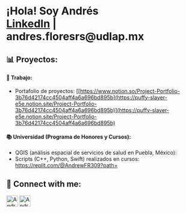 <h1>¡Hola! Soy Andrés <br/><a href="https://www.linkedin.com/in/andres-flores-rojas/">LinkedIn</a> | <a>andres.floresrs@udlap.mx</a></h1>

<h2> 📊 Proyectos:</h2>

<h4> 💼 Trabajo:</h4>

- Portafolio de proyectos: [[https://www.notion.so/Project-Portfolio-3b76d42174cc4504aff4a6a696bd895b](https://puffy-slayer-e5e.notion.site/Project-Portfolio-3b76d42174cc4504aff4a6a696bd895b)](https://puffy-slayer-e5e.notion.site/Project-Portfolio-3b76d42174cc4504aff4a6a696bd895b)

<h4> 📚 Universidad (Programa de Honores y Cursos):</h4>

  - QGIS (análisis espacial de servicios de salud en Puebla, México): 
  - Scripts (C++, Python, Swift) realizados en cursos: https://replit.com/@AndrewFR309?path= 




<h2> 📲 Connect with me:</h2>

[<img align="centre" alt="AndresFlores | LinkedIn" width="30px" src="https://cdn.jsdelivr.net/npm/simple-icons@v3/icons/linkedin.svg" />][linkedin]
[<img align="cemtre" alt="AndresFlores | Instagram" width="30px" src="https://cdn.jsdelivr.net/npm/simple-icons@v3/icons/instagram.svg" />][instagram]

[instagram]: https://www.instagram.com/andres_flores_rojass/
[linkedin]: https://www.linkedin.com/in/andres-flores-rojas/
